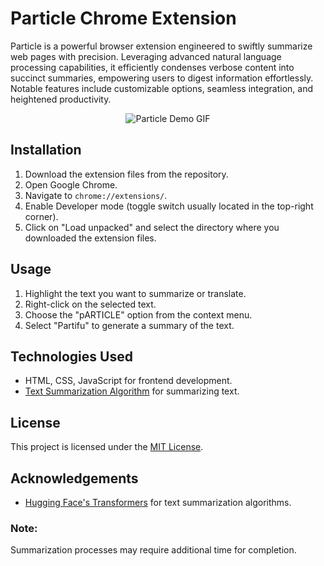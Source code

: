 # Particle Chrome Extension

Particle is a powerful browser extension engineered to swiftly summarize web pages with precision. Leveraging advanced natural language processing capabilities, it efficiently condenses verbose content into succinct summaries, empowering users to digest information effortlessly. Notable features include customizable options, seamless integration, and heightened productivity.

<p align="center">
  <img src="frontend/src/assets/PracticleDemoGIF.gif" alt="Particle Demo GIF">
</p>

## Installation

1. Download the extension files from the repository.
2. Open Google Chrome.
3. Navigate to `chrome://extensions/`.
4. Enable Developer mode (toggle switch usually located in the top-right corner).
5. Click on "Load unpacked" and select the directory where you downloaded the extension files.

## Usage

1. Highlight the text you want to summarize or translate.
2. Right-click on the selected text.
3. Choose the "pARTICLE" option from the context menu.
4. Select "Partifu" to generate a summary of the text.

## Technologies Used

- HTML, CSS, JavaScript for frontend development.
- [Text Summarization Algorithm](#) for summarizing text.

## License

This project is licensed under the [MIT License](LICENSE).

## Acknowledgements

- [Hugging Face's Transformers](https://huggingface.co/transformers/) for text summarization algorithms.

### Note:
Summarization processes may require additional time for completion.
